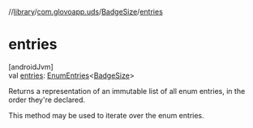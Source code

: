 //[library](../../../index.md)/[com.glovoapp.uds](../index.md)/[BadgeSize](index.md)/[entries](entries.md)

# entries

[androidJvm]\
val [entries](entries.md): [EnumEntries](https://kotlinlang.org/api/latest/jvm/stdlib/kotlin.enums/-enum-entries/index.html)&lt;[BadgeSize](index.md)&gt;

Returns a representation of an immutable list of all enum entries, in the order they're declared.

This method may be used to iterate over the enum entries.

